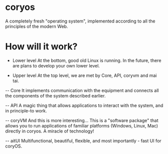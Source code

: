 # coryos
A completely fresh "operating system", implemented according to all the principles of the modern Web.

# How will it work?
- Lower level
At the bottom, good old Linux is running. In the future, there are plans to develop your own lower level.

- Upper level
At the top level, we are met by Core, API, coryvm and mai tai.

-- Core
It implements communication with the equipment and connects all the components of the system described earlier.

-- API
A magic thing that allows applications to interact with the system, and in principle-to work.

-- coryVM
And this is more interesting...
This is a "software package" that allows you to run applications of familiar platforms (Windows, Linux, Mac) directly in coryos. A miracle of technology!

-- aitUI
Multifunctional, beautiful, flexible, and most importantly - fast UI for coryOS.
